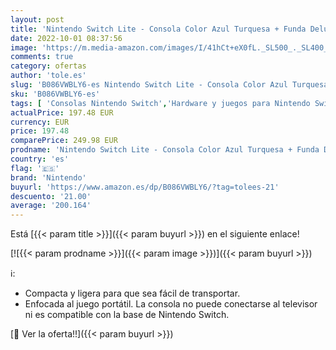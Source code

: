 ```yaml
---
layout: post
title: 'Nintendo Switch Lite - Consola Color Azul Turquesa + Funda Deluxe Travel Case Edición Elite - PDP'
date: 2022-10-01 08:37:56
image: 'https://m.media-amazon.com/images/I/41hCt+eX0fL._SL500_._SL400_.jpg'
comments: true
category: ofertas
author: 'tole.es'
slug: 'B086VWBLY6-es Nintendo Switch Lite - Consola Color Azul Turquesa + Funda...'
sku: 'B086VWBLY6-es'
tags: [ 'Consolas Nintendo Switch','Hardware y juegos para Nintendo Switch','Videojuegos','nintendo','🇪🇸', ]
actualPrice: 197.48 EUR
currency: EUR
price: 197.48
comparePrice: 249.98 EUR
prodname: 'Nintendo Switch Lite - Consola Color Azul Turquesa + Funda Deluxe Travel Case Edición Elite - PDP'
country: 'es'
flag: '🇪🇸'
brand: 'Nintendo'
buyurl: 'https://www.amazon.es/dp/B086VWBLY6/?tag=tolees-21'
descuento: '21.00'
average: '200.164'
---
```


Está [{{< param title >}}]({{< param buyurl >}}) en el siguiente enlace!

[![{{< param prodname >}}]({{< param image >}})]({{< param buyurl >}})

ℹ️:

- Compacta y ligera para que sea fácil de transportar.
- Enfocada al juego portátil. La consola no puede conectarse al televisor ni es compatible con la base de Nintendo Switch.

[🛒 Ver la oferta!!]({{< param buyurl >}})
